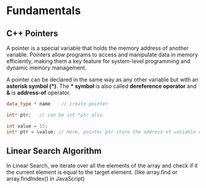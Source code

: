 # Fundamentals

## C++ Pointers

A pointer is a special variable that holds the memory address of another variable. Pointers allow programs to access and manipulate data in memory efficiently, making them a key feature for system-level programming and dynamic memory management.

A pointer can be declared in the same way as any other variable but with an **asterisk symbol (\*)**. The **\* symbol** is also called **dereference operator** and **&** is **address-of** operator.

```cpp
data_type * name    // create pointer

int* ptr;   // can be int *ptr also

int value = 15;
int* ptr = &value; // Here, pointer ptr store the address of variable value using address-of operator (&).
```

## Linear Search Algorithm

In Linear Search, we iterate over all the elements of the array and check if it the current element is equal to the target element. (like array.find or array.findIndex() in JavaScript)
